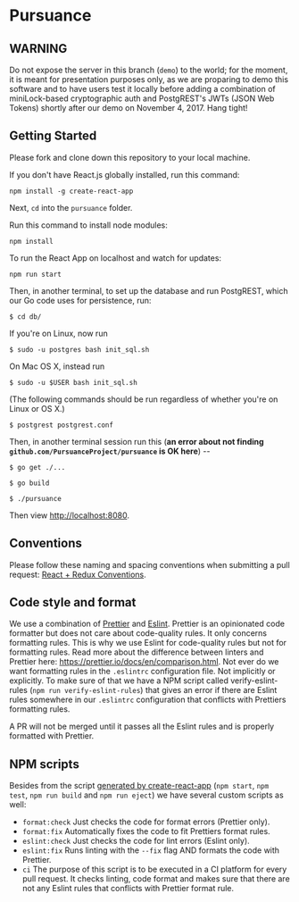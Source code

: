 # Pursuance

## WARNING

Do not expose the server in this branch (`demo`) to the world; for the
moment, it is meant for presentation purposes only, as we are
proparing to demo this software and to have users test it locally
before adding a combination of miniLock-based cryptographic auth and
PostgREST's JWTs (JSON Web Tokens) shortly after our demo on November
4, 2017.  Hang tight!


## Getting Started

Please fork and clone down this repository to your local machine.

If you don't have React.js globally installed, run this command:

```
npm install -g create-react-app
```

Next, `cd` into the `pursuance` folder.

Run this command to install node modules:

```
npm install
```

To run the React App on localhost and watch for updates:

```
npm run start
```

Then, in another terminal, to set up the database and run PostgREST,
which our Go code uses for persistence, run:

``` $ cd db/ ```

If you're on Linux, now run

``` $ sudo -u postgres bash init_sql.sh ```

On Mac OS X, instead run

``` $ sudo -u $USER bash init_sql.sh ```

(The following commands should be run regardless of whether you're on
Linux or OS X.)

``` $ postgrest postgrest.conf ```

Then, in another terminal session run this (**an error about not
finding `github.com/PursuanceProject/pursuance` is OK here**) --

``` $ go get ./... ```

``` $ go build ```

``` $ ./pursuance ```

Then view <http://localhost:8080>.


## Conventions

Please follow these naming and spacing conventions when submitting a pull request:
[React + Redux Conventions](https://unbug.gitbooks.io/react-native-training/content/45_naming_convention.html).


## Code style and format

We use a combination of [Prettier](https://prettier.io/docs/en/index.html) and [Eslint](https://eslint.org/docs/user-guide/getting-started). Prettier is an opinionated code formatter but does not care about code-quality rules. It only concerns formatting rules. This is why we use Eslint for code-quality rules but not for formatting rules. Read more about the difference between linters and Prettier here: <https://prettier.io/docs/en/comparison.html>. Not ever do we want formatting rules in the `.eslintrc` configuration file. Not implicitly or explicitly. To make sure of that we have a NPM script called verify-eslint-rules (`npm run verify-eslint-rules`) that gives an error if there are Eslint rules somewhere in our `.eslintrc` configuration that conflicts with Prettiers formatting rules.

A PR will not be merged until it passes all the Eslint rules and is properly formatted with Prettier.


## NPM scripts

Besides from the script [generated by create-react-app](https://github.com/facebookincubator/create-react-app/blob/master/packages/react-scripts/template/README.md#available-scripts) (`npm start`, `npm test`, `npm run build` and `npm run eject`) we have several custom scripts as well:

- `format:check` Just checks the code for format errors (Prettier only).
- `format:fix` Automatically fixes the code to fit Prettiers format rules.
- `eslint:check` Just checks the code for lint errors (Eslint only).
- `eslint:fix` Runs linting with the `--fix` flag AND formats the code with Prettier.
- `ci` The purpose of this script is to be executed in a CI platform for every pull request. It checks linting, code format and makes sure that there are not any Eslint rules that conflicts with Prettier format rule.